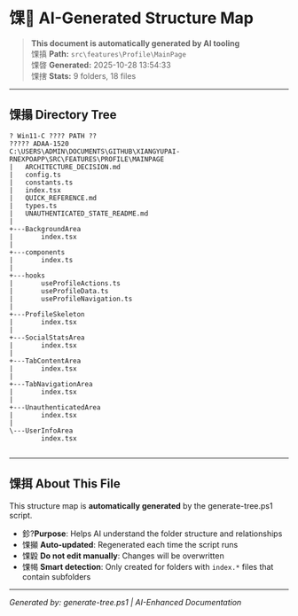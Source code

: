 ﻿# 馃 AI-Generated Structure Map

> **This document is automatically generated by AI tooling**  
> 馃搷 **Path:** `src\features\Profile\MainPage`  
> 馃晵 **Generated:** 2025-10-28 13:54:33  
> 馃搳 **Stats:** 9 folders, 18 files

---

## 馃搨 Directory Tree

```
? Win11-C ???? PATH ??
????? ADAA-1520
C:\USERS\ADMIN\DOCUMENTS\GITHUB\XIANGYUPAI-RNEXPOAPP\SRC\FEATURES\PROFILE\MAINPAGE
|   ARCHITECTURE_DECISION.md
|   config.ts
|   constants.ts
|   index.tsx
|   QUICK_REFERENCE.md
|   types.ts
|   UNAUTHENTICATED_STATE_README.md
|   
+---BackgroundArea
|       index.tsx
|       
+---components
|       index.ts
|       
+---hooks
|       useProfileActions.ts
|       useProfileData.ts
|       useProfileNavigation.ts
|       
+---ProfileSkeleton
|       index.tsx
|       
+---SocialStatsArea
|       index.tsx
|       
+---TabContentArea
|       index.tsx
|       
+---TabNavigationArea
|       index.tsx
|       
+---UnauthenticatedArea
|       index.tsx
|       
\---UserInfoArea
        index.tsx
        

```

---

## 馃挕 About This File

This structure map is **automatically generated** by the generate-tree.ps1 script.

- 鉁?**Purpose**: Helps AI understand the folder structure and relationships
- 馃攧 **Auto-updated**: Regenerated each time the script runs
- 馃毇 **Do not edit manually**: Changes will be overwritten
- 馃幆 **Smart detection**: Only created for folders with `index.*` files that contain subfolders

---

*Generated by: generate-tree.ps1 | AI-Enhanced Documentation*
